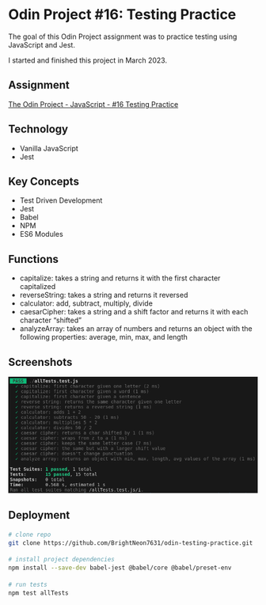 # Odin Project #16: Testing Practice

The goal of this Odin Project assignment was to practice testing using JavaScript and Jest.

I started and finished this project in March 2023.

## Assignment

[The Odin Project - JavaScript - #16 Testing Practice](https://www.theodinproject.com/lessons/node-path-javascript-testing-practice)

## Technology

- Vanilla JavaScript
- Jest

## Key Concepts

- Test Driven Development
- Jest
- Babel
- NPM
- ES6 Modules

## Functions

- capitalize: takes a string and returns it with the first character capitalized
- reverseString: takes a string and returns it reversed
- calculator: add, subtract, multiply, divide
- caesarCipher: takes a string and a shift factor and returns it with each character “shifted”
- analyzeArray: takes an array of numbers and returns an object with the following properties: average, min, max, and length

## Screenshots

![Screenshot](screenshots/tests.png)

## Deployment

```bash
# clone repo
git clone https://github.com/BrightNeon7631/odin-testing-practice.git

# install project dependencies
npm install --save-dev babel-jest @babel/core @babel/preset-env

# run tests
npm test allTests

```
